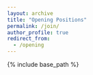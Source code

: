 ```yaml
---
layout: archive
title: "Opening Positions"
permalink: /join/
author_profile: true
redirect_from:
  - /opening
---
```


{% include base_path %}
